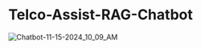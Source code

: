 # Telco-Assist-RAG-Chatbot

![Chatbot-11-15-2024_10_09_AM](https://github.com/user-attachments/assets/8b46c4fa-e3e0-4676-93d2-66791e7b6966)

